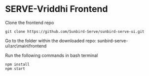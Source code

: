 # SERVE-Vriddhi Frontend

Clone the frontend repo&#x20;

```
git clone https://github.com/Sunbird-Serve/sunbird-serve-ui.git
```

Go to the folder within the downloaded repo: sunbird-serve-ui\src\main\frontend

Run the following commands in bash terminal

```
npm install
npm start
```
